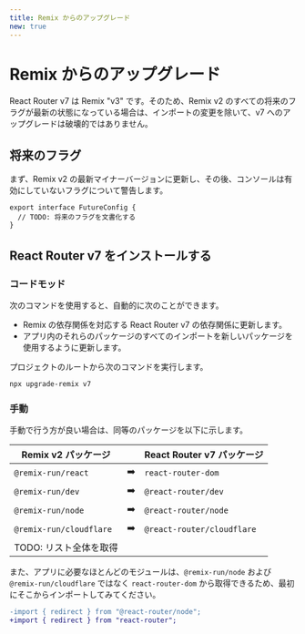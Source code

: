 ```yaml
---
title: Remix からのアップグレード
new: true
---
```


# Remix からのアップグレード

React Router v7 は Remix "v3" です。そのため、Remix v2 のすべての将来のフラグが最新の状態になっている場合は、インポートの変更を除いて、v7 へのアップグレードは破壊的ではありません。

## 将来のフラグ

まず、Remix v2 の最新マイナーバージョンに更新し、その後、コンソールは有効にしていないフラグについて警告します。

```tsx
export interface FutureConfig {
  // TODO: 将来のフラグを文書化する
}
```

## React Router v7 をインストールする

### コードモッド

次のコマンドを使用すると、自動的に次のことができます。

- Remix の依存関係を対応する React Router v7 の依存関係に更新します。
- アプリ内のそれらのパッケージのすべてのインポートを新しいパッケージを使用するように更新します。

プロジェクトのルートから次のコマンドを実行します。

```shellscript nonumber
npx upgrade-remix v7
```

### 手動

手動で行う方が良い場合は、同等のパッケージを以下に示します。

| Remix v2 パッケージ         |     | React Router v7 パッケージ    |
| ------------------------ | --- | -------------------------- |
| `@remix-run/react`       | ➡️  | `react-router-dom`         |
| `@remix-run/dev`         | ➡️  | `@react-router/dev`        |
| `@remix-run/node`        | ➡️  | `@react-router/node`       |
| `@remix-run/cloudflare`  | ➡️  | `@react-router/cloudflare` |
| TODO: リスト全体を取得 |

また、アプリに必要なほとんどのモジュールは、`@remix-run/node` および `@remix-run/cloudflare` ではなく `react-router-dom` から取得できるため、最初にそこからインポートしてみてください。

```diff
-import { redirect } from "@react-router/node";
+import { redirect } from "react-router";
```



